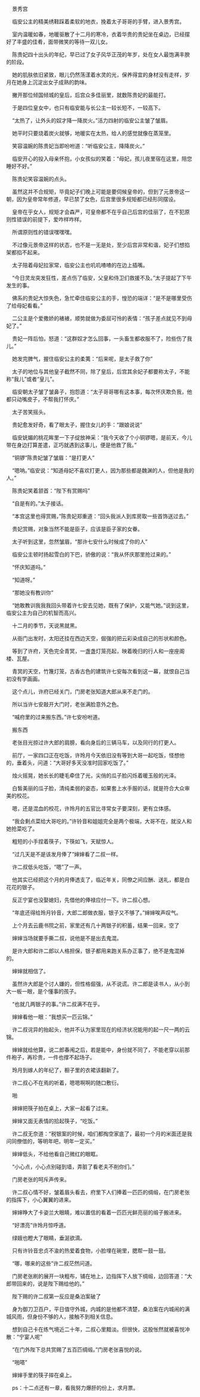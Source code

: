     景秀宫

    临安公主的精美绣鞋踩着柔软的地衣，挽着太子哥哥的手臂，进入景秀宫。

    室内温暖如春，地暖驱散了十二月的寒冷，衣着华贵的贵妃坐在桌边，已经摆好了丰盛的佳肴，面带微笑的等待一双儿女。

    陈贵妃四十出头的年纪，早已过了女子风华正茂的年岁，处在女人最饱满丰腴的阶段。

    她的肌肤依旧紧致，眼儿仍然荡漾着水灵的光，保养得宜的身材没有走样，岁月在她身上沉淀出女子成熟的韵味。

    撇开那位倾国倾城的皇后，后宫众多佳丽里，就数陈贵妃的最能打。

    于是四位皇女中，也只有临安能与长公主一较长短不，一较高下。

    “太热了，让外头的奴才降一降炭火。”活力四射的临安公主皱了皱眉。

    她平时只要烧着炭火就够，地暖实在太热，给人的感觉就像在蒸笼里。

    笑容温婉的陈贵妃当即吩咐道：“听临安公主，降降炭火。”

    临安开心的投入母亲怀抱，小女孩似的笑着：“母妃，孩儿夜里宿在这里，陪您睡好不好。”

    陈贵妃笑容温婉的点头。

    虽然这并不合规矩，毕竟妃子们晚上可能是要伺候皇帝的，但到了元景帝这一朝，因为皇帝常年修道，早已禁了女色，后宫里很多规矩都已经形同摆设。

    皇帝在乎女人，规矩才会森严，可皇帝都不在乎自己后宫的佳丽了，在不犯原则性错误的前提下，爱咋样咋样。

    所谓原则性的错误嘿嘿嘿。

    不过像元景帝这样的状态，也不是一无是处，至少后宫非常和谐，妃子们想掐架都掐不起来。

    太子陪着母妃拉家常，临安公主也叽叽喳喳的在边上插嘴。

    “今日灵龙突发狂性，差点伤了临安，父皇和侍卫们救援不及。”太子提起了下午发生的事。

    佛系的贵妃大惊失色，急忙牵住临安公主的手，惶恐的端详：“是不是哪里受伤了给母妃看看。”

    二公主是个爱撒娇的裱裱，顺势就做为委屈可怜的表情：“孩子差点就见不到母妃了。”

    贵妃一阵后怕，怒道：“这群奴才怎么回事，一头畜生都收服不了，险些伤了我儿。”

    她发完脾气，握住临安公主的柔荑：“后来呢，是太子救了你”

    太子的地位与其他皇子截然不同，除了皇后，后宫其余妃子都要称太子，不能称“我儿”或者“皇儿”。

    临安朝太子皱了皱鼻子，抱怨道：“太子哥哥哪有这本事，每次怀庆欺负我，他都只动嘴皮子，不帮我打怀庆。”

    太子苦笑摇头。

    贵妃愈发好奇，看了眼太子，握住女儿的手：“跟娘说说”

    临安妩媚的桃花眸里一下子绽放神采：“我今天收了个小铜锣嗯，是前天，今儿带在身边打算差遣，正巧就遇到这事儿，便是他救了我。”

    “铜锣”陈贵妃皱了皱眉：“是打更人”

    “嗯呐。”临安说：“知道母妃不喜欢打更人，因为那些都是魏渊的人，但他是我的人。”

    陈贵妃笑着颔首：“陛下有赏赐吗”

    “自是有的。”太子接话。

    “本宫这里也得赏赐，”陈贵妃郑重道：“回头我派人到库房取一些首饰送过去。”

    贵妃赏赐，对象当然不能是臣子，应该是臣子家的女眷。

    太子听到这里，忽然皱眉，“那许七安什么时候成了你的人”

    临安公主顿时扬起雪白的下巴，骄傲的说：“我从怀庆那里抢过来的。”

    “怀庆知道吗。”

    “知道呀。”

    “那她没有教训你”

    “她敢教训我我我回头带着许七安去见她，既有了保护，又能气她。”说到这里，临安公主为自己的机智而高兴。

    十二月的季节，天说黑就黑。

    从衙门出发时，太阳还挂在西边天空，倔强的把云彩染成自己的形状和颜色。

    等到了许府，天色完全青冥，一盏盏灯笼亮起，映着晚归的行人和一座座阁楼、瓦屋。

    青冥的天空，竹篾灯笼，古香古色的建筑许七安每次看到这一幕，就恨自己当初没有学画画。

    这个点儿，许府已经关门，门房老张知道大郎从来不走门的。

    所以当许七安敲开大门时，老张满脸意外之色。

    “喊府里的过来搬东西。”许七安吩咐道。

    搬东西

    老张目光掠过许大郎的肩膀，看向身后的三辆马车，以及同行的打更人。

    前厅，一家四口正在吃饭，许玲月今天依旧没有等到大哥一起吃饭，怪想他的，垂着头，问道：“大哥好多天没准时回家吃饭了。”

    烛火摇晃，她长长的睫毛牵住了光，尖俏的瓜子脸闪烁着暖玉般的光泽。

    白皙美丽的瓜子脸，清纯柔弱的姿态，如果套上水手服的话，就是符合大众审美的校花。

    嗯，还是混血的校花，许玲月的五官比寻常女子要深刻，更有立体感。

    “我会剩点菜给大哥吃的。”许铃音和姐姐完全是两个极端，大哥不在，就没人和她抢菜吃了。

    粗短的小手捏着筷子，下筷如飞，天赋惊人。

    “过几天是不是该发月俸了”婶婶看了二叔一样。

    许二叔低头吃饭，“嗯”了一声。

    他其实已经把这个月的月俸透支了，临近年关，同僚之间应酬、送礼，都是白花花的银子。

    反正宁宴也没娶媳妇，先借他的俸禄应付一下。许二叔心想。

    “年底还得给玲月铃音，大郎二郎做衣服，银子又不够了。”婶婶唉声叹气。

    上个月去云鹿书院之前，家里还有几十两银子的积蓄，结果一回来，空了

    婶婶当场就要手撕二叔，说他是不是出去鬼混。

    是许大郎和许二郎以人格担保，银子都用来跑关系办正事了，绝不是鬼混掉的。

    婶婶就相信了。

    虽然许大郎是个讨人嫌的，但性格倔强，从不说谎。许二郎是读书人，从小到大一板一眼，是个懂事的孩子。

    “也就几两银子的事。”许二叔满不在乎。

    婶婶看他一眼：“我想买一匹云锦。”

    许二叔诧异的抬起头，他并不认为家里现在的经济状况能用的起一尺一两的云锦。

    婶婶就给他算，说二郎春闱之后，若是能中，身份就不同了，不能老穿以前那件袍子，再珍贵，一件也撑不起场子。

    玲月到嫁人的年纪了，橱子里的衣裙该翻新了。

    许二叔心不在焉的听着，嗯嗯啊啊的随口敷衍。

    啪

    婶婶把筷子拍在桌上，大家一起看了过来。

    婶婶又面无表情的拾起筷子，“吃饭。”

    许二叔无奈道：“税银案的时候，咱们都掏空家底了，最初一个月的米面还是我问同僚借的，等明年吧，明年一定买。”

    婶婶低头，不给他看自己微红的眼眶。

    “小心点，小心点别碰到墙，弄脏了看老夫不削你们。”

    门房老张的呵斥声传来。

    许二叔心情不好，皱着眉头看去，府里下人们捧着一匹匹的绸缎，在门房老张的指挥下，小心翼翼的进来。

    婶婶睁大了卡姿兰大眼睛，难以置信的看着一匹匹光鲜亮丽的缎子搬进来。

    “好漂亮”许玲月惊呼道。

    绿娥也瞪大了眼睛，垂涎欲滴。

    只有许铃音忠贞不渝的热爱着食物，小脸埋在碗里，腮帮一鼓一鼓。

    “哪，哪来的这些”许二叔茫然问道。

    门房老张刷的展开一块粗布，铺在地上，边指挥下人放下绸缎，边回答道：“大郎带回来的，说是陛下赐给他的。”

    陛下赐的许二叔第一反应是桑泊案破了

    身为御刀卫百户，平日值守外城，内城的是他都不清楚，桑泊案在内城闹的满城风雨，但身份不够的人，接触不到相关信息。

    想到自己卡在练气境近二十年，二叔心里黯淡。但很快，这股怅然就被喜悦冲散：“宁宴人呢”

    “在门外陛下总共赏赐了五百匹绸缎。”门房老张喜悦的说。

    “啪嗒”

    婶婶手里的筷子摔在桌上。

    ps：十二点还有一章，看我努力爆肝的份上，求月票。